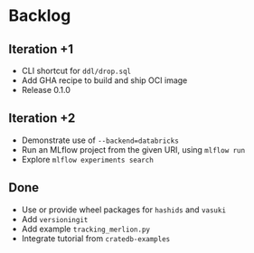 # Backlog

## Iteration +1
- CLI shortcut for `ddl/drop.sql`
- Add GHA recipe to build and ship OCI image
- Release 0.1.0

## Iteration +2
- Demonstrate use of `--backend=databricks`
- Run an MLflow project from the given URI, using `mlflow run`
- Explore `mlflow experiments search`

## Done
- Use or provide wheel packages for `hashids` and `vasuki`
- Add `versioningit`
- Add example `tracking_merlion.py`
- Integrate tutorial from `cratedb-examples`
